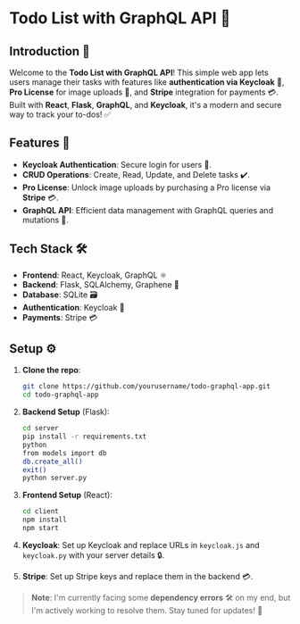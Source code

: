 # Todo List with GraphQL API 📝

## Introduction 🌟

Welcome to the **Todo List with GraphQL API**! This simple web app lets users manage their tasks with features like **authentication via Keycloak** 🔑, **Pro License** for image uploads 📸, and **Stripe** integration for payments 💳. Built with **React**, **Flask**, **GraphQL**, and **Keycloak**, it's a modern and secure way to track your to-dos! ✅

## Features 🚀

- **Keycloak Authentication**: Secure login for users 🔐.
- **CRUD Operations**: Create, Read, Update, and Delete tasks ✔️.
- **Pro License**: Unlock image uploads by purchasing a Pro license via **Stripe** 💳.
- **GraphQL API**: Efficient data management with GraphQL queries and mutations 🔄.

## Tech Stack 🛠️

- **Frontend**: React, Keycloak, GraphQL ⚛️
- **Backend**: Flask, SQLAlchemy, Graphene 🐍
- **Database**: SQLite 🗃️
- **Authentication**: Keycloak 🔑
- **Payments**: Stripe 💳

## Setup ⚙️

1. **Clone the repo**:

   ```bash
   git clone https://github.com/yourusername/todo-graphql-app.git
   cd todo-graphql-app
   ```

2. **Backend Setup** (Flask):

   ```bash
   cd server
   pip install -r requirements.txt
   python
   from models import db
   db.create_all()
   exit()
   python server.py
   ```

3. **Frontend Setup** (React):

   ```bash
   cd client
   npm install
   npm start
   ```

4. **Keycloak**: Set up Keycloak and replace URLs in `keycloak.js` and `keycloak.py` with your server details 🔒.

5. **Stripe**: Set up Stripe keys and replace them in the backend 💳.

> **Note**: I'm currently facing some **dependency errors** 🛠️ on my end, but I'm actively working to resolve them. Stay tuned for updates! 🔄
